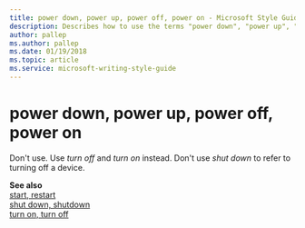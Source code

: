 ```yaml
---
title: power down, power up, power off, power on - Microsoft Style Guide
description: Describes how to use the terms "power down", "power up", "power off", and "power on" in Microsoft content.
author: pallep
ms.author: pallep
ms.date: 01/19/2018
ms.topic: article
ms.service: microsoft-writing-style-guide
---
```


# power down, power up, power off, power on

Don't use. Use *turn off* and *turn on* instead. Don't use *shut down* to refer to turning off a device.

**See also**  
[start, restart](~/a-z-word-list-term-collections/s/start-restart.md)  
[shut down, shutdown](~/a-z-word-list-term-collections/s/shut-down-shutdown.md)  
[turn on, turn off](~/a-z-word-list-term-collections/t/turn-on-turn-off.md)  
